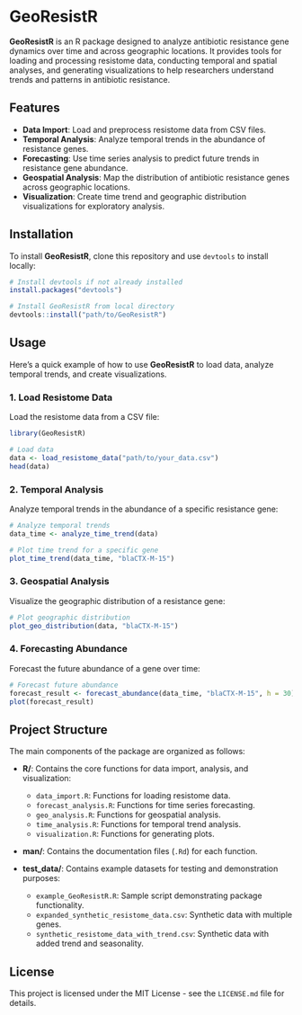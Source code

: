 # GeoResistR

**GeoResistR** is an R package designed to analyze antibiotic resistance gene dynamics over time and across geographic locations. It provides tools for loading and processing resistome data, conducting temporal and spatial analyses, and generating visualizations to help researchers understand trends and patterns in antibiotic resistance.

## Features

- **Data Import**: Load and preprocess resistome data from CSV files.
- **Temporal Analysis**: Analyze temporal trends in the abundance of resistance genes.
- **Forecasting**: Use time series analysis to predict future trends in resistance gene abundance.
- **Geospatial Analysis**: Map the distribution of antibiotic resistance genes across geographic locations.
- **Visualization**: Create time trend and geographic distribution visualizations for exploratory analysis.

## Installation

To install **GeoResistR**, clone this repository and use `devtools` to install locally:

```r
# Install devtools if not already installed
install.packages("devtools")

# Install GeoResistR from local directory
devtools::install("path/to/GeoResistR")
```

## Usage

Here’s a quick example of how to use **GeoResistR** to load data, analyze temporal trends, and create visualizations.

### 1. Load Resistome Data

Load the resistome data from a CSV file:

```r
library(GeoResistR)

# Load data
data <- load_resistome_data("path/to/your_data.csv")
head(data)
```
### 2. Temporal Analysis

Analyze temporal trends in the abundance of a specific resistance gene:

```r
# Analyze temporal trends
data_time <- analyze_time_trend(data)

# Plot time trend for a specific gene
plot_time_trend(data_time, "blaCTX-M-15")
```

### 3. Geospatial Analysis

Visualize the geographic distribution of a resistance gene:

```r
# Plot geographic distribution
plot_geo_distribution(data, "blaCTX-M-15")
```

### 4. Forecasting Abundance

Forecast the future abundance of a gene over time:

```r
# Forecast future abundance
forecast_result <- forecast_abundance(data_time, "blaCTX-M-15", h = 30)
plot(forecast_result)
```

## Project Structure

The main components of the package are organized as follows:

- **R/**: Contains the core functions for data import, analysis, and visualization:
  - `data_import.R`: Functions for loading resistome data.
  - `forecast_analysis.R`: Functions for time series forecasting.
  - `geo_analysis.R`: Functions for geospatial analysis.
  - `time_analysis.R`: Functions for temporal trend analysis.
  - `visualization.R`: Functions for generating plots.

- **man/**: Contains the documentation files (`.Rd`) for each function.

- **test_data/**: Contains example datasets for testing and demonstration purposes:
  - `example_GeoResistR.R`: Sample script demonstrating package functionality.
  - `expanded_synthetic_resistome_data.csv`: Synthetic data with multiple genes.
  - `synthetic_resistome_data_with_trend.csv`: Synthetic data with added trend and seasonality.

## License

This project is licensed under the MIT License - see the `LICENSE.md` file for details.
